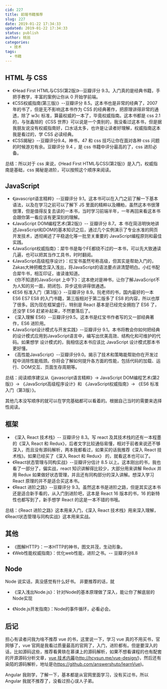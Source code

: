 ```yaml
---
cid: 227
title: 前端书籍推荐
slug: 227
date: 2019-01-22 17:34:33
updated: 2019-01-22 17:34:33
status: publish
author: 桃翁
categories: 
  - 技术
tags: 
  - 书籍
---
```



## HTML 与 CSS
- 《Head First HTML与CSS(第2版)》--豆瓣评分 9.3。入门真的是经典书籍，手把手教学，丰富的案例让你从 0 开始学前端。
- 《CSS权威指南(第三版)》--豆瓣评分 8.5。这本书也是非常的经典了，2007 年的书了，但是无不影响这本书作为 CSS 的经典著作，把原理讲得非常的通透，除了 w3c 标准，算最权威的一本了，毕竟权威指南。这本书都是 css 2.1 的，与张鑫旭的《CSS 世界》可以说是一个类别的，我没看过这本书，但是据我朋友说没有权威指南好，口水话太多，也许是让读者好理解，权威指南这本我是看过的，学 CSS 必读经典。
- 《CSS揭秘》--豆瓣评分9.4。神书，47 和 css 技巧让你在面对各种 css 问题的时候游刃有余。豆瓣评分 9.4 ，是 css 书籍中评分最高的了，css 进阶必备。

总结：所以对于 css 来说，《Head First HTML与CSS(第2版)》是入门，权威指南是基础，css 揭秘是进阶，可以按照这个顺序来阅读。

## JavaScript
- 《javascript语言精粹》--豆瓣评分 9.1。这本书可以在入门之前了解一下基本语法，以及在学习之前可以了解下 JS 里面的精粹以及糟粕，虽然这本书很薄很薄，但是值得反复去读的一本书，当时学习前端半年，一年再回来看这本书会跟你第一看应该有更深刻的理解。
- 《JavaScript DOM编程艺术(第2版)》-- 豆瓣评分 8.7。本 书在简洁明快地讲述JavaScript和DOM的基本知识之后，通过几个实例演示了专业水准的网页开发技术，透彻阐述了平稳退化等一批至关重要的 JavaScript编程原则和最佳实践。
- 《JavaScript权威指南》：犀牛书是每个FE都绕不过的一本书，可以先大致通读几遍，也可以把其当作工具书，时时翻阅。
- 《JavaScript高级程序设计》：红宝书虽然号称高级，但其实是帮助入门的，Zakas大神把概念深入浅出，将JavaScript的语法要点讲清楚明白。小红书配合犀牛书，相互印证，谁读谁知道。
- 《你不知道的JavaScript 上中下》：这本绝对是神书，让你了解JavaScript不为人知的另一面，把闭包、异步这些讲得很通透。
- 《ES6 标准入门（第3版）》--豆瓣评分 8.9。阮老师的书，国内最好的一本 ES6 ES7 ES8 的入门书籍，第三版相对于第二版多了 ES8 的内容，所以也厚了很多。因为现在框架盛行，特别是 React 基本是已经完全拥抱了 ES6 了，还没学 ES6 赶紧补起来，不然要落后了。
- 《深入理解 ES6》--豆瓣评分9.5。这本书是红宝书作者写的又一部经典著作，ES6 进阶用。
- 《JavaScript设计模式与开发实践》--豆瓣评分 9.1。本书将教会你如何把经典的设计模式应用到JavaScript语言中，编写出优美高效、结构化和可维护的代码。如果想学 设计模式的，我相信这本书应该比 JavaScript 设计模式那本书更好懂。
- 《高性能JavaScript》--豆瓣评分9.0。揭示了技术和策略能帮助你在开发过程中消除性能瓶颈。你将会了解如何提升各方面的性能，包括代码的加载、运行、DOM交互、页面生存周期等。

总结：阅读顺序建议从《javascript语言精粹》-> JavaScript DOM编程艺术(第2版)》-> 《JavaScript高级程序设计》和 《JavaScript权威指南》-> 《ES6 标准入门（第3版）》。

其他几本没写顺序的就可以在学完基础都可以看着的。根据自己当时的需要来选择性阅读。
## 框架
- 《深入 React 技术栈》-- 豆瓣评分 8.3。写 react 及其技术栈的还有一本程墨的《深入 React 和 Redux》，后者文字比较通俗易懂，相对于前者来说还不够深入，而且没有源码解析，两本我都看过，如果买的话我推荐《深入 React 技术栈》。如果已经买了《深入 React 和 Redux》 的，就看这本也可以了。
- 《React状态管理与同构实战》--豆瓣评分估计 8.5 以上。这本刚出的书，我也看了一部分了，偏实战，react 知识讲解得比较少，大部分用来讲解 Redux 并用 Redux 如果做好状态管理，并且还有同构部分的深入讲解。想深入学习 React 原理的并不是适合买这本书。
- 《React 进阶之路》--豆瓣评分 9.3。虽然这本书是进阶之路，但是其实这本书还是适合新手看的，从入门到进阶吧，这本是 React 16 版本的书，16 的新特性也都写到了，新手想学 React 的这是一本不错的书哦。

总结：《React 进阶之路》这本用来入门，《深入 React 技术栈》用来深入理解，《React状态管理与同构实战》这本用来实战。

## 其他
- 《图解HTTP》：一本HTTP的神书，图文并茂，生动形象。
- 《Web性能权威指南》：优化web性能，进阶之书。-- 豆瓣评分8.8

## Node
Node 说实话，真没感觉有什么好书。
非要推荐的话，就

- 《深入浅出Node.js》：针对Node的基本原理做了深入，能让你了解底层的Node实现

- 《Node.js开发指南》：Node的事件循环，必看必会。

## 后记
担心有读者问我为啥不推荐 vue 的书，这里说一下，学习 vue 真的不用买书，官网够了，vue 官网是我看过质量最高的官网了，入门，进阶都有。但是要深入的话，比如源码这些，推荐看黄轶在慕课上的源码解析，如果不想看课程的也有配套的开源源码分析文章，[vue 技术内幕](http://hcysun.me/vue-design/)(http://hcysun.me/vue-design/)，然后还有染陌的源码解析，地址是(https://github.com/answershuto/learnVue)。

Angular 我刚学，了解一下，基本都是从官网里面学习，没有买过书，所以 Angular 我就不推荐了，没看过担心误人子弟。